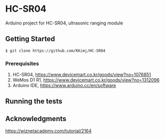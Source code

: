 # HC-SR04
Arduino project for HC-SR04, ultrasonic ranging module


## Getting Started
```
$ git clone https://github.com/KKimj/HC-SR04
```

### Prerequisites
1. HC-SR04, https://www.devicemart.co.kr/goods/view?no=1076851
2. WeMos D1 R1, https://www.devicemart.co.kr/goods/view?no=1312096
3. Arduino IDE, https://www.arduino.cc/en/software

## Running the tests

## Acknowledgments
https://wiznetacademy.com/tutorial/2164

